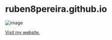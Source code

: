 # ruben8pereira.github.io

![image](https://github.com/user-attachments/assets/a047732e-5176-4549-bfc8-ec506d35118a)

<a href="https://ruben8pereira.github.io">Visit my website.</a>
